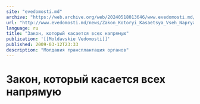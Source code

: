 ```yaml
---
site: "evedomosti.md"
archive: "https://web.archive.org/web/20240518013646/www.evedomosti.md/news/Zakon_Kotoryi_Kasaetsya_Vseh_Napryamuyu"
url: "http://www.evedomosti.md/news/Zakon_Kotoryi_Kasaetsya_Vseh_Napryamuyu"
language: ru
title: "Закон, который касается всех напрямую"
publication: '[[Moldavskie Vedomosti]]'
published: 2009-03-12T23:33
description: "Молдавия трансплантация органов"
---
```


# Закон, который касается всех напрямую

